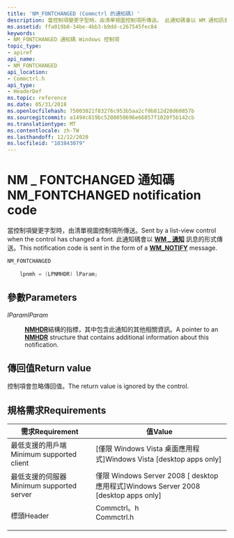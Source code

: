 ```yaml
---
title: 'NM_FONTCHANGED (Commctrl 的通知碼) '
description: 當控制項變更字型時，由清單視圖控制項所傳送。 此通知碼會以 WM 通知訊息的形式傳送 \_ 。
ms.assetid: ffa019b0-34be-4bb3-b9dd-c267545fec84
keywords:
- NM_FONTCHANGED 通知碼 Windows 控制項
topic_type:
- apiref
api_name:
- NM_FONTCHANGED
api_location:
- Commctrl.h
api_type:
- HeaderDef
ms.topic: reference
ms.date: 05/31/2018
ms.openlocfilehash: 75003021f83276c953b5aa2cf0b812d20d60857b
ms.sourcegitcommit: a1494c819bc5200050696e66057f1020f5b142cb
ms.translationtype: MT
ms.contentlocale: zh-TW
ms.lasthandoff: 12/12/2020
ms.locfileid: "103843079"
---
```

# <a name="nm_fontchanged-notification-code"></a><span data-ttu-id="7024b-105">NM \_ FONTCHANGED 通知碼</span><span class="sxs-lookup"><span data-stu-id="7024b-105">NM\_FONTCHANGED notification code</span></span>

<span data-ttu-id="7024b-106">當控制項變更字型時，由清單視圖控制項所傳送。</span><span class="sxs-lookup"><span data-stu-id="7024b-106">Sent by a list-view control when the control has changed a font.</span></span> <span data-ttu-id="7024b-107">此通知碼會以 [**WM \_ 通知**](wm-notify.md) 訊息的形式傳送。</span><span class="sxs-lookup"><span data-stu-id="7024b-107">This notification code is sent in the form of a [**WM\_NOTIFY**](wm-notify.md) message.</span></span>


```C++
NM_FONTCHANGED
        
    lpnmh = (LPNMHDR) lParam; 
```



## <a name="parameters"></a><span data-ttu-id="7024b-108">參數</span><span class="sxs-lookup"><span data-stu-id="7024b-108">Parameters</span></span>

<dl> <dt>

<span data-ttu-id="7024b-109">*lParam*</span><span class="sxs-lookup"><span data-stu-id="7024b-109">*lParam*</span></span> 
</dt> <dd>

<span data-ttu-id="7024b-110">[**NMHDR**](/windows/desktop/api/richedit/ns-richedit-nmhdr)結構的指標，其中包含此通知的其他相關資訊。</span><span class="sxs-lookup"><span data-stu-id="7024b-110">A pointer to an [**NMHDR**](/windows/desktop/api/richedit/ns-richedit-nmhdr) structure that contains additional information about this notification.</span></span>

</dd> </dl>

## <a name="return-value"></a><span data-ttu-id="7024b-111">傳回值</span><span class="sxs-lookup"><span data-stu-id="7024b-111">Return value</span></span>

<span data-ttu-id="7024b-112">控制項會忽略傳回值。</span><span class="sxs-lookup"><span data-stu-id="7024b-112">The return value is ignored by the control.</span></span>

## <a name="requirements"></a><span data-ttu-id="7024b-113">規格需求</span><span class="sxs-lookup"><span data-stu-id="7024b-113">Requirements</span></span>



| <span data-ttu-id="7024b-114">需求</span><span class="sxs-lookup"><span data-stu-id="7024b-114">Requirement</span></span> | <span data-ttu-id="7024b-115">值</span><span class="sxs-lookup"><span data-stu-id="7024b-115">Value</span></span> |
|-------------------------------------|---------------------------------------------------------------------------------------|
| <span data-ttu-id="7024b-116">最低支援的用戶端</span><span class="sxs-lookup"><span data-stu-id="7024b-116">Minimum supported client</span></span><br/> | <span data-ttu-id="7024b-117">\[僅限 Windows Vista 桌面應用程式\]</span><span class="sxs-lookup"><span data-stu-id="7024b-117">Windows Vista \[desktop apps only\]</span></span><br/>                                        |
| <span data-ttu-id="7024b-118">最低支援的伺服器</span><span class="sxs-lookup"><span data-stu-id="7024b-118">Minimum supported server</span></span><br/> | <span data-ttu-id="7024b-119">僅限 Windows Server 2008 \[ desktop 應用程式\]</span><span class="sxs-lookup"><span data-stu-id="7024b-119">Windows Server 2008 \[desktop apps only\]</span></span><br/>                                  |
| <span data-ttu-id="7024b-120">標頭</span><span class="sxs-lookup"><span data-stu-id="7024b-120">Header</span></span><br/>                   | <dl> <span data-ttu-id="7024b-121"><dt>Commctrl。h</dt></span><span class="sxs-lookup"><span data-stu-id="7024b-121"><dt>Commctrl.h</dt></span></span> </dl> |



 

 





